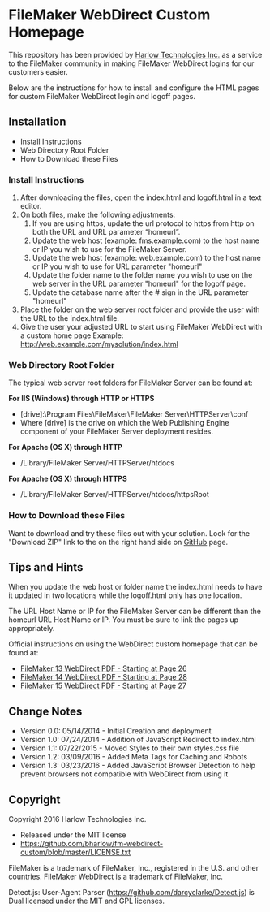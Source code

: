 # FileMaker WebDirect Custom Homepage #

This repository has been provided by [Harlow Technologies Inc.](http://www.harlowtech.com) as a service to the FileMaker community in making FileMaker WebDirect logins for our customers easier.

Below are the instructions for how to install and configure the HTML pages for custom FileMaker WebDirect login and logoff pages.

## Installation ##

* Install Instructions
* Web Directory Root Folder
* How to Download these Files

### Install Instructions ###

1. After downloading the files, open the index.html and logoff.html in a text editor.
2. On both files, make the following adjustments:
    1. If you are using https, update the url protocol to https from http on both the URL and URL parameter “homeurl”.
    2. Update the web host (example: fms.example.com) to the host name or IP you wish to use for the FileMaker Server.
    3. Update the web host (example: web.example.com) to the host name or IP you wish to use for URL parameter "homeurl"
    4. Update the folder name to the folder name you wish to use on the web server in the URL parameter "homeurl" for the logoff page.
    5. Update the database name after the # sign in the URL parameter "homeurl"
3. Place the folder on the web server root folder and provide the user with the URL to the index.html file.
4. Give the user your adjusted URL to start using FileMaker WebDirect with a custom home page Example: http://web.example.com/mysolution/index.html

### Web Directory Root Folder ###

The typical web server root folders for FileMaker Server can be found at:

__For IIS (Windows) through HTTP or HTTPS__

* [drive]:\Program Files\FileMaker\FileMaker Server\HTTPServer\conf
* Where [drive] is the drive on which the Web Publishing Engine component of your FileMaker Server deployment resides.

__For Apache (OS X) through HTTP__

* /Library/FileMaker Server/HTTPServer/htdocs

__For Apache (OS X) through HTTPS__

* /Library/FileMaker Server/HTTPServer/htdocs/httpsRoot

### How to Download these Files ###

Want to download and try these files out with your solution. Look for the "Download ZIP" link to the on the right hand side on [GitHub](https://github.com/bharlow/fm-webdirect-custom) page.

## Tips and Hints ##

When you update the web host or folder name the index.html needs to have it updated in two locations while the logoff.html only has one location.

The URL Host Name or IP for the FileMaker Server can be different than the homeurl URL Host Name or IP. You must be sure to link the pages up appropriately.

Official instructions on using the WebDirect custom homepage that can be found at: 
* [FileMaker 13 WebDirect PDF - Starting at Page 26](https://fmhelp.filemaker.com/docs/13/en/fm13_webdirect_guide.pdf) 
* [FileMaker 14 WebDirect PDF - Starting at Page 28](https://fmhelp.filemaker.com/docs/14/en/fm14_webdirect_guide.pdf) 
* [FileMaker 15 WebDirect PDF - Starting at Page 27](https://fmhelp.filemaker.com/docs/15/en/fm15_webdirect_guide.pdf) 

## Change Notes ##

* Version 0.0: 05/14/2014 - Initial Creation and deployment
* Version 1.0: 07/24/2014 - Addition of JavaScript Redirect to index.html
* Version 1.1: 07/22/2015 - Moved Styles to their own styles.css file
* Version 1.2: 03/09/2016 - Added Meta Tags for Caching and Robots
* Version 1.3: 03/23/2016 - Added JavaScript Browser Detection to help prevent browsers not compatible with WebDirect from using it

## Copyright ##

Copyright 2016 Harlow Technologies Inc.

* Released under the MIT license
* https://github.com/bharlow/fm-webdirect-custom/blob/master/LICENSE.txt

FileMaker is a trademark of FileMaker, Inc., registered in the U.S. and other countries. FileMaker WebDirect is a trademark of FileMaker, Inc.

Detect.js: User-Agent Parser (https://github.com/darcyclarke/Detect.js) is Dual licensed under the MIT and GPL licenses.